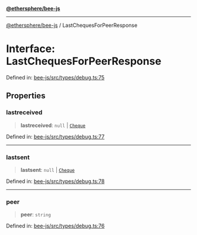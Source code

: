 [**@ethersphere/bee-js**](../Overview.md)

***

[@ethersphere/bee-js](../Overview.md) / LastChequesForPeerResponse

# Interface: LastChequesForPeerResponse

Defined in: [bee-js/src/types/debug.ts:75](https://github.com/ethersphere/bee-js/blob/3abbe2b1b264d6b586511a56e93badb2236bd09d/src/types/debug.ts#L75)

## Properties

### lastreceived

> **lastreceived**: `null` \| [`Cheque`](Cheque.md)

Defined in: [bee-js/src/types/debug.ts:77](https://github.com/ethersphere/bee-js/blob/3abbe2b1b264d6b586511a56e93badb2236bd09d/src/types/debug.ts#L77)

***

### lastsent

> **lastsent**: `null` \| [`Cheque`](Cheque.md)

Defined in: [bee-js/src/types/debug.ts:78](https://github.com/ethersphere/bee-js/blob/3abbe2b1b264d6b586511a56e93badb2236bd09d/src/types/debug.ts#L78)

***

### peer

> **peer**: `string`

Defined in: [bee-js/src/types/debug.ts:76](https://github.com/ethersphere/bee-js/blob/3abbe2b1b264d6b586511a56e93badb2236bd09d/src/types/debug.ts#L76)
